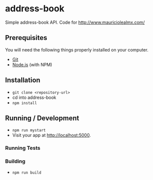 # address-book

Simple address-book API. 
Code for http://www.mauriciolealmx.com/

## Prerequisites

You will need the following things properly installed on your computer.

* [Git](http://git-scm.com/)
* [Node.js](http://nodejs.org/) (with NPM)

## Installation

* `git clone <repository-url>`
* cd into address-book
* `npm install`

## Running / Development

* `npm run mystart`
* Visit your app at [http://localhost:5000](http://localhost:5000).

### Running Tests



### Building

* `npm run build`
